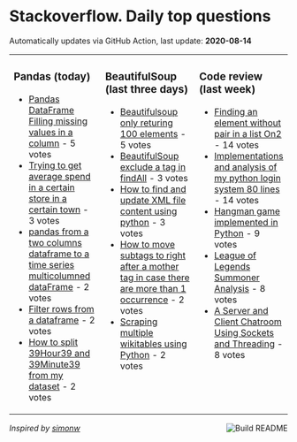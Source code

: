 # Stackoverflow. Daily top questions 

Automatically updates via GitHub Action, last update: **<!-- date starts -->2020-08-14<!-- date ends -->**


<table><tr><td valign="top" width="33%">

### Pandas (today)
<!-- pandas starts -->
* [Pandas DataFrame Filling missing values in a column](https://stackoverflow.com/questions/63412782/pandas-dataframe-filling-missing-values-in-a-column) - 5 votes
* [Trying to get average spend in a certain store in a certain town](https://stackoverflow.com/questions/63411747/trying-to-get-average-spend-in-a-certain-store-in-a-certain-town) - 3 votes
* [pandas  from a two columns dataframe to a time series multicolumned dataFrame](https://stackoverflow.com/questions/63409225/pandas-from-a-two-columns-dataframe-to-a-time-series-multi-columned-datafram) - 2 votes
* [Filter rows from a dataframe](https://stackoverflow.com/questions/63410386/filter-rows-from-a-dataframe) - 2 votes
* [How to split 39Hour39 and 39Minute39 from my dataset](https://stackoverflow.com/questions/63407427/how-to-split-hour-and-minute-from-my-dataset) - 2 votes
<!-- pandas ends -->
</td><td valign="top" width="34%">


### BeautifulSoup (last three days)
<!-- beautifulsoup starts -->
* [Beautifulsoup only returing 100 elements](https://stackoverflow.com/questions/63376961/beautifulsoup-only-returing-100-elements) - 5 votes
* [BeautifulSoup exclude a tag in findAll](https://stackoverflow.com/questions/63389151/beautifulsoup-exclude-a-tag-in-findall) - 3 votes
* [How to find and update XML file content using python](https://stackoverflow.com/questions/63380448/how-to-find-and-update-xml-file-content-using-python) - 3 votes
* [How to move subtags to right after a mother tag in case there are more than 1 occurrence](https://stackoverflow.com/questions/63402127/how-to-move-sub-tags-to-right-after-a-mother-tag-in-case-there-are-more-than-1-o) - 2 votes
* [Scraping multiple wikitables using Python](https://stackoverflow.com/questions/63396406/scraping-multiple-wikitables-using-python) - 2 votes
<!-- beautifulsoup ends -->
</td><td valign="top" width="34%">


### Сode review (last week)
<!-- python starts -->
* [Finding an element without pair in a list On2](https://codereview.stackexchange.com/questions/247723/finding-an-element-without-pair-in-a-list-on2) - 14 votes
* [Implementations and analysis of my python login system 80 lines](https://codereview.stackexchange.com/questions/247743/implementations-and-analysis-of-my-python-login-system-80-lines) - 14 votes
* [Hangman game implemented in Python](https://codereview.stackexchange.com/questions/247603/hangman-game-implemented-in-python) - 9 votes
* [League of Legends Summoner Analysis](https://codereview.stackexchange.com/questions/247788/league-of-legends-summoner-analysis) - 8 votes
* [A Server and Client Chatroom Using Sockets and Threading](https://codereview.stackexchange.com/questions/247815/a-server-and-client-chatroom-using-sockets-and-threading) - 8 votes
<!-- python ends -->
</td></tr></table>


<a href="https://github.com/hp0404/hp0404/actions"><img src="https://github.com/hp0404/hp0404/workflows/Build%20README/badge.svg" align="right" alt="Build README"></a> <p>*Inspired by  [simonw](https://github.com/simonw/simonw)*</p>
